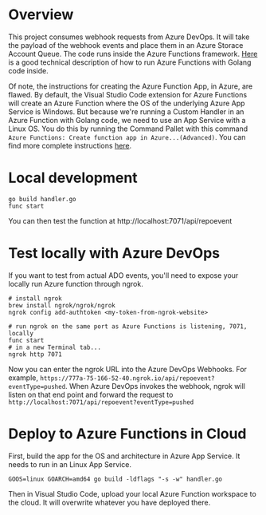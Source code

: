 # Overview
This project consumes webhook requests from Azure DevOps.  It will take the payload of the webhook events and place them in an Azure Storace Account Queue. The code runs inside the Azure Functions framework.
[Here](https://learn.microsoft.com/en-us/azure/azure-functions/functions-custom-handlers) is a good technical description of how to run Azure Functions with Golang code inside.


Of note, the instructions for creating the Azure Function App, in Azure, are flawed.  By default, the Visual Studio Code extension for Azure Functions will create an Azure Function where the OS of the underlying Azure App Service is Windows.  But because we're running a Custom Handler in an Azure Function with Golang code, we need to use an App Service with a Linux OS.  You do this by running the Command Pallet with this command `Azure Functions: Create function app in Azure...(Advanced)`.  You can find more complete instructions [here](https://learn.microsoft.com/en-us/azure/azure-functions/functions-develop-vs-code?tabs=csharp#enable-publishing-with-advanced-create-options).

# Local development
```
go build handler.go
func start
```

You can then test the function at http://localhost:7071/api/repoevent

# Test locally with Azure DevOps
If you want to test from actual ADO events, you'll need to expose your locally run Azure function through ngrok.

```
# install ngrok
brew install ngrok/ngrok/ngrok
ngrok config add-authtoken <my-token-from-ngrok-website>

# run ngrok on the same port as Azure Functions is listening, 7071, locally
func start
# in a new Terminal tab...
ngrok http 7071
```
Now you can enter the ngrok URL into the Azure DevOps Webhooks. For example, `https://777a-75-166-52-40.ngrok.io/api/repoevent?eventType=pushed`.  When Azure DevOps invokes the webhook, ngrok will listen on that end point and forward the request to `http://localhost:7071/api/repoevent?eventType=pushed`

# Deploy to Azure Functions in Cloud
First, build the app for the OS and architecture in Azure App Service. It needs to run in an Linux App Service.

```
GOOS=linux GOARCH=amd64 go build -ldflags "-s -w" handler.go
```

Then in Visual Studio Code, upload your local Azure Function workspace to the cloud. It will overwrite whatever you have deployed there.
